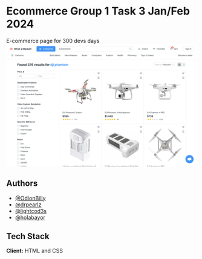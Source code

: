 # Ecommerce Group 1 Task 3 Jan/Feb 2024

E-commerce page for 300 devs days
![Logo](<assets/E-commerce%20(product%20list).png>)

## Authors

- [@OdionBilly](https://www.github.com/OdionBilly)
- [@drpearlz](https://www.github.com/Drpearlz)
- [@lightcod3s](https://www.github.com/lightcod3s)
- [@holabayor](https://www.github.com/holabayor)

<!-- Once you commit to the project, add your name above. -->

## Tech Stack

**Client:** HTML and CSS

<!-- **Server:** Node, Express -->
